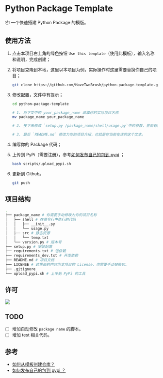 # Python Package Template

📦 一个快速搭建 Python Package 的模版。

## 使用方法

1. 点击本项目右上角的绿色按钮 `Use this template`（使用此模板），输入名称和说明，完成创建；

2. 将项目克隆到本地，这里以本项目为例，实际操作时这里需要替换你自己的项目；

    ```bash
    git clone https://github.com/HaveTwoBrush/python-package-template.git --depth 1
    ```

3. 修改配置，文件中有提示；

    ```bash
    cd python-package-template

    # 1. 将下文中的 your_package_name 改成你的实际项目名称
    mv package_name your_package_name

    # 2. 接下来修改 `setup.py /package_name/shell/usage.py`中的参数，里面有提示。

    # 3. 最后 `README.md` 修改为你的项目介绍，也就是你当前在读的这个文本。
    ```

4. 编写你的 Package 代码；

5. 上传到 PyPi（需要注册），参考[如何发布自己的包到 pypi](https://www.v2ai.cn/python/2018/07/30/PY-1.html)
；

    ```bash
    bash scripts/upload_pypi.sh
    ```

6. 更新到 Github。

    ```bash
    git push
    ```

## 项目结构

```bash
.
├── package_name # 你需要手动修改为你的项目名称
│   ├── shell # 在命令行中执行的代码
│   │   ├── __init__.py
│   │   └── usage.py
│   ├── src # 静态资源
│   │   └── temp.txt
│   └── version.py # 版本号
├── setup.py # 安装配置
├── requirements.txt # 包依赖
├── requirements_dev.txt # 开发依赖
├── README.md # 项目文档
├── LICENSE # 这里面的内容为本项目的 License，你需要手动替换它。
├── .gitignore
└── upload_pypi.sh # 上传到 PyPi 的工具
```

## 许可

[![](https://award.dovolopor.com?lt=License&rt=MIT&rbc=green)](./LICENSE)

## TODO

- [ ] 增加自动修改 `package name` 的脚本。
- [ ] 增加 test 相关代码。

## 参考

- [如何从模板创建仓库？](https://help.github.com/cn/articles/creating-a-repository-from-a-template)
- [如何发布自己的包到 pypi ？](https://www.v2ai.cn/python/2018/07/30/PY-1.html)
